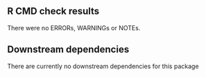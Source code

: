## R CMD check results
There were no ERRORs, WARNINGs or NOTEs.

## Downstream dependencies
There are currently no downstream dependencies for this package

